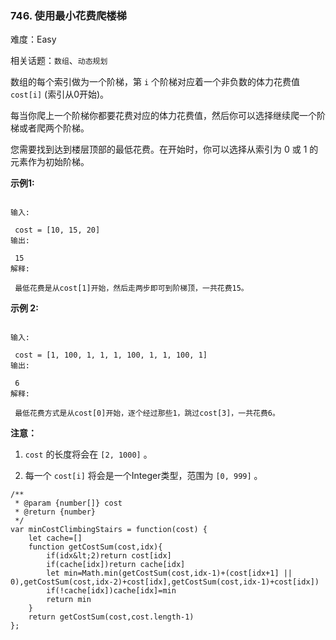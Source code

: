 ### 746. 使用最小花费爬楼梯

难度：Easy

相关话题：`数组`、`动态规划`

数组的每个索引做为一个阶梯，第 `i` 个阶梯对应着一个非负数的体力花费值 `cost[i]` (索引从0开始)。



每当你爬上一个阶梯你都要花费对应的体力花费值，然后你可以选择继续爬一个阶梯或者爬两个阶梯。



您需要找到达到楼层顶部的最低花费。在开始时，你可以选择从索引为 0 或 1 的元素作为初始阶梯。



 **示例1:** 





```

输入:

 cost = [10, 15, 20]
输出:

 15
解释:

 最低花费是从cost[1]开始，然后走两步即可到阶梯顶，一共花费15。

```

 **示例 2:** 





```

输入:

 cost = [1, 100, 1, 1, 1, 100, 1, 1, 100, 1]
输出:

 6
解释:

 最低花费方式是从cost[0]开始，逐个经过那些1，跳过cost[3]，一共花费6。

```

 **注意：** 





1.  `cost` 的长度将会在 `[2, 1000]` 。

2. 每一个 `cost[i]`  将会是一个Integer类型，范围为 `[0, 999]` 。






```
/**
 * @param {number[]} cost
 * @return {number}
 */
var minCostClimbingStairs = function(cost) {
    let cache=[]
    function getCostSum(cost,idx){
        if(idx&lt;2)return cost[idx]
        if(cache[idx])return cache[idx]
        let min=Math.min(getCostSum(cost,idx-1)+(cost[idx+1] || 0),getCostSum(cost,idx-2)+cost[idx],getCostSum(cost,idx-1)+cost[idx])
        if(!cache[idx])cache[idx]=min
        return min
    }
    return getCostSum(cost,cost.length-1)
};



```
